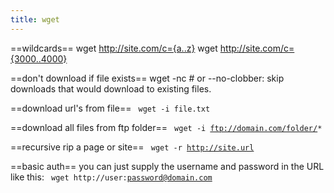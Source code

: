 ```yaml
---
title: wget
---
```


==wildcards==
  wget http://site.com/c={a..z}
  wget http://site.com/c={3000..4000}

==don't download if file exists==
  wget -nc   # or --no-clobber: skip downloads that would download to existing files.

==download url's from file==
<code bash>
wget -i file.txt
</code>

==download all files from ftp folder==
<code bash>
wget -i ftp://domain.com/folder/*
</code>

==recursive rip a page or site==
<code bash>
wget -r http://site.url
</code>

==basic auth==
you can just supply the username and password in the URL like this:
<code bash>
wget http://user:password@domain.com
</code>
